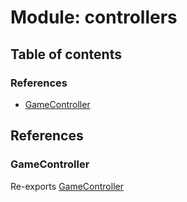 # Module: controllers

## Table of contents

### References

- [GameController](../wiki/controllers#gamecontroller)

## References

### GameController

Re-exports [GameController](../wiki/controllers.GameController.GameController)
